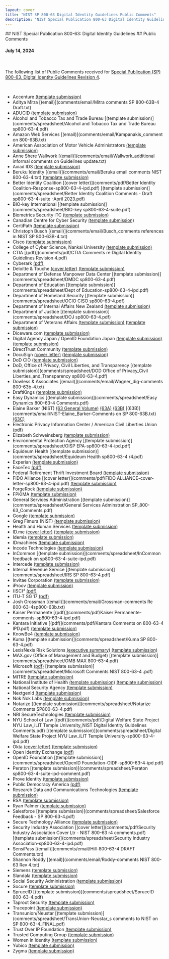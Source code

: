 ```yaml
---
layout: cover
title: "NIST SP 800-63 Digital Identity Guidelines Public Comments"
description: "NIST Special Publication 800-63 Digital Identity Guidelines Public Comments"
---
```

<section class="home home-title" markdown="1">

<div class="text-center" markdown="1">
## NIST Special Publication 800-63: Digital Identity Guidelines
## Public Comments

#### July 14, 2024
<br>
</div>
</section>

<section class="home home-about" markdown="1">

The following list of Public Comments received for [Special Publication (SP) 800-63, Digital Identity Guidelines Revision 4](https://pages.nist.gov/800-63-4/).

<br>

<div class="section-container comment-list" markdown="1">

- Accenture [(template submission)](comments/spreadsheet/Accenture-s800-63-4-ipd.pdf)
- Aditya Mitra [(email)](comments/email/Mitra comments SP 800-63B-4 Draft.txt)
- ADUCID [(template submission)](comments/spreadsheet/ADUCID-sp800-63-4-ipd.pdf)
- Alcohol and Tobacco Tax and Trade Bureau [(template submission)](comments/spreadsheet/Alcohol and Tobacco Tax and Trade Bureau sp800-63-4.pdf)
- Amazon Web Services [(email)](comments/email/Kampanakis_comment on 800-63B.txt)
- American Association of Motor Vehicle Administrators [(template submission)](comments/spreadsheet/AAMVA-sp800-63-4-ipd.pdf)
- Anne Shere Wallwork [(email)](comments/email/Wallwork_additional informal comments on Guidelines update.txt)
- Axiad IDS [(template submission)](comments/spreadsheet/Axiad-sp800-63-4-suite-comments.pdf)
- Beruku Identity [(email)](comments/email/Beruku email comments NIST 800-63-4.txt) [(template submission)](comments/spreadsheet/Beruku-Identity-sp800-63-4-ipd.pdf)
- Better Identity Coalition [(cover letter)](comments/pdf/Better Identity Coalition-Response-sp800-63-4-ipd.pdf) [(template submission)](comments/spreadsheet/Better Identity Coalition Comments - Draft sp800-63-4-suite -April 2023.pdf)
- BIO-key International [(template submission)](comments/spreadsheet/BIO-key sp800-63-4-suite.pdf)
- Biometrics Security iTC [(template submission)](comments/spreadsheet/BIO-iTC-0307-sp800-63-4-ipd.pdf)
- Canadian Centre for Cyber Security [(template submission)](comments/spreadsheet/CanadianCentreforCybersecurity-sp800-63-4-ipd.pdf)
- CertiPath [(template submission)](comments/spreadsheet/CertiPath-sp800-63-4-ipd.pdf)
- Christoph Busch [(email)](comments/email/Busch_comments references in NIST SP 800-63B-4.txt)
- Cisco [(template submission)](comments/spreadsheet/Cisco-sp800-63-4-ipd.pdf)
- College of Cyber Science, Nankai University [(template submission)](comments/spreadsheet/WangDing-SP800-63B-4-ipd.pdf)
- CTIA [(pdf)](comments/pdf/CTIA Comments re Digital Identity Guidelines Revision 4.pdf)
- Cyberark [(pdf)](comments/pdf/Cyberark-identity-security-why-it-matters-and-why-now.pdf)
- Deloitte & Touche [(cover letter)](comments/pdf/Deloitte-cover-letter-sp800-63-4-ipd.pdf) [(template submission)](comments/spreadsheet/Deloitte-sp800-63-4-ipd.pdf)
- Department of Defense Manpower Data Center [(template submission)](comments/spreadsheet/DMDC sp800-63-4.pdf)
- Department of Education [(template submission)](comments/spreadsheet/Dept of Education-sp800-63-4-ipd.pdf)
- Department of Homeland Security [(template submission)](comments/spreadsheet/OCIO CISO sp800-63-4.pdf)
- Department of Internal Affairs New Zealand [(template submission)](comments/spreadsheet/NZInternal_Affairs-sp800-63-4-ipd.pdf)
- Department of Justice [(template submission)](comments/spreadsheet/DOJ sp800-63-4.pdf)
- Department of Veterans Affairs [(template submission)](comments/spreadsheet/VA_OIS_ISE-sp800-63-4-ipd.pdf) [(template submission)](comments/spreadsheet/DepartmentVeteransAffairs-sp800-63-4-ipd.pdf)
- Diceware.com [(template submission)](comments/spreadsheet/Dicewarecom-sp800-63-4-ipd.pdf)
- Digital Agency Japan / OpenID Foundation Japan [(template submission)](comments/spreadsheet/DigitalAgencyJapanOpenID-sp800-63-4-ipd.pdf) [(template submission)](comments/spreadsheet/DigitalAgencyOpenIDJapan-comments_r2-sp800-63-4-ipd.pdf)
- DirectTrust Community [(template submission)](comments/spreadsheet/DirectTrustCommunity-sp800-63-4-ipd.pdf)
- DocuSign [(cover letter)](comments/pdf/DocuSign-cover-letter-sp800-63-4-ipd.pdf) [(template submission)](comments/spreadsheet/DocuSign-sp800-63-4-ipd.pdf)
- DoD CIO [(template submission)](comments/spreadsheet/DODCIO-sp800-63-4-ipd.pdf)
- DoD, Office of Privacy, Civil Liberties, and Transparency [(template submission)](comments/spreadsheet/DOD Office of Privacy_Civil Liberties_and_Transparency sp800-63-4.pdf)
- Dowless & Associates [(email)](comments/email/Wagner_dig-comments 800-63b-4.txt)
- DraftKings [(template submission)](comments/spreadsheet/draftkings-sp800-63-4-ipd.pdf)
- Easy Dynamics [(template submission)](comments/spreadsheet/Easy Dynamics 800-63-4 Comments.pdf)
- Elaine Barker (NIST) [(63 General Volume)](comments/pdf/NIST-Elaine_Barker-sp800-63-4-ipd.pdf) [(63A)](comments/pdf/NIST-Elaine_Barker-sp800-63A-4-ipd.pdf) [(63B)](comments/pdf/NIST-Elaine_Barker-sp800-63B-4-ipd.pdf) [(63B)](comments/email/NIST-Elaine_Barker-Comments on SP 800-63B.txt) [(63C)](comments/pdf/NIST-Elaine_Barker-sp800-63C-4-ipd.pdf)
- Electronic Privacy Information Center / American Civil Liberties Union [(pdf)](comments/pdf/EPIC-ACLU-Comments-NIST-Digital-ID-Draft-Guidelines-14-April-2023.pdf)
- Elizabeth Schweinsberg [(template submission)](comments/spreadsheet/Schweinsberg-sp800-63-4-ipd.pdf)
- Environmental Protection Agency [(template submission)](comments/spreadsheet/OISP EPA-sp800-63-4-ipd.pdf)
- Equideum Health [(template submission)](comments/spreadsheet/Equideum Health sp800-63-4 r4.pdf)
- Experian [(template submission)](comments/spreadsheet/Experian-sp800-63-4-ipd.pdf)
- FaceTec [(pdf)](comments/pdf/FaceTec-comments-sp800-63-4-ipd.pdf)
- Federal Retirement Thrift Investment Board [(template submission)](comments/spreadsheet/FRTIB-sp800-63-4-ipd.pdf)
- FIDO Alliance [(cover letter)](comments/pdf/FIDO ALLIANCE-cover-letter-sp800-63-4-ipd.pdf) [(template submission)](comments/spreadsheet/FIDO-Alliance-sp800-63-4-ipd.pdf)
- ForgeRock [(template submission)](comments/spreadsheet/ForgeRock-sp800-63-4-ipd.pdf)
- FPKIMA [(template submission)](comments/spreadsheet/fpkima-sp800-63-4-ipd.pdf)
- General Services Administration [(template submission)](comments/spreadsheet/General Services Adminstration SP_800-63_Comments.pdf)
- Google [(template submission)](comments/spreadsheet/Google-sp800-63-4-ipd.pdf)
- Greg Fimura (NIST) [(template submission)](comments/spreadsheet/NIST-Fiumara-sp800-63-4-ipd.pdf)
- Health and Human Services [(template submission)](comments/spreadsheet/HHS_032323-sp800-63-4-ipd.pdf)
- ID.me [(cover letter)](comments/pdf/IDme-cover-letter-sp800-63-4-ipd.pdf) [(template submission)](comments/spreadsheet/IDme-comment_template-sp800-63-4-ipd.pdf)
- Idemia [(template submission)](comments/spreadsheet/Idemia-SP800-63-4-ipd.pdf)
- IDmachines [(template submission)](comments/spreadsheet/IDmachines-sp800-63-4-ipd.pdf)
- Incode Technologies [(template submission)](comments/spreadsheet/Incode-sp800-63-4-ipd.pdf)
- InCommon [(template submission)](comments/spreadsheet/InCommon feedback on sp800-63-4-suite-ipd.pdf)
- Intercede [(template submission)](comments/spreadsheet/Intercede-sp800-63-4-ipd.pdf)
- Internal Revenue Service [(template submission)](comments/spreadsheet/IRS SP 800-63-4.pdf)
- Invitae Corporation [(template submission)](comments/spreadsheet/Invitae_NIST_sp800-63-4-comments_0423.pdf)
- iProov [(template submission)](comments/spreadsheet/iProov_sp800-63-4.pdf)
- (ISC)² [(pdf)](comments/pdf/ISC2-comments-sp800-63-4-ipd.pdf)
- ITU-T SG 17 [(pdf)](comments/pdf/q10-nist-feedback-v1_ITU-T_SG17.pdf)
- Josh Grossman [(email)](comments/email/Grossman-comments Re 800-63-4sp800-63b.txt)
- Kaiser Permanente [(pdf)](comments/pdf/Kaiser Permanente-comments-sp800-63-4-ipd.pdf)
- Kantara Initiative [(pdf)](comments/pdf/Kantara Comments on 800-63-4 IPD.pdf) [(template submission)](comments/spreadsheet/KantaraInitiativeIAWG-SP800-63-4-ipd.pdf)
- KnowBe4 [(template submission)](comments/spreadsheet/KnowBe4-sp800-63-4-ipd.pdf)
- Kuma [(template submission)](comments/spreadsheet/Kuma SP 800-63-4.pdf)
- LexisNexis Risk Solutions [(executive summary)](comments/pdf/LexisNexis_Risk_Solutions-respones-exec_summary-sp800-63-4-ipd.pdf) [(template submission)](comments/spreadsheet/LexisNexis_Risk_Solutions-sp800-63-4-ipd.pdf)
- MAX.gov (Office of Management and Budget) [(template submission)](comments/spreadsheet/OMB MAX 800-63-4.pdf)
- Microsoft [(pdf)](comments/pdf/Microsoft-comments-sp800-63-4-ipd.pdf) [(template submission)](comments/spreadsheet/Microsoft Comments NIST 800-63-4 .pdf)
- MITRE [(template submission)](comments/spreadsheet/MITRE-sp800-63-4-ipd.pdf)
- National Institute of Health [(template submission)](comments/spreadsheet/NIH_20230324-sp800-63-4-ipd.pdf)  [(template submission)](comments/spreadsheet/NIH_20230413-sp800-63-4-ipd.pdf)
- National Security Agency [(template submission)](comments/spreadsheet/NSA-sp800-63-4-ipd.pdf)
- NextgenId [(template submission)](comments/spreadsheet/NextgenID-20230413-sp800-63-4-ipd.pdf)
- Nok Nok Labs [(template submission)](comments/spreadsheet/NokNokLabs-sp800-63-4-ipd.pdf)
- Notarize [(template submission)](comments/spreadsheet/Notarize Comments SP800-63-4.pdf)
- NRI SecureTechnologies [(template submission)](comments/spreadsheet/NRISecureTech-sp800-63-4-ipd.pdf)
- NYU School of Law [(pdf)](comments/pdf/Digital Welfare State Project NYU Law_iLIT Temple University_NIST Digital Identity Guidelines Comments.pdf) [(template submission)](comments/spreadsheet/Digital Welfare State Project NYU Law_iLIT Temple University-sp800-63-4-ipd.pdf)
- Okta [(cover letter)](comments/pdf/Okta-Cover_letter-sp800-63-4-ipd.pdf) [(template submission)](comments/spreadsheet/Okta-sp800-63-4-ipd.pdf)
- Open Identity Exchange [(pdf)](comments/pdf/OIX-feedback-sp800-63-4-ipd.pdf)
- OpenID Foundation [(template submission)](comments/spreadsheet/OpenID Foundation-OIDF-sp800-63-4-ipd.pdf)
- Peraton [(template submission)](comments/spreadsheet/Peraton sp800-63-4-suite-ipd-comment.pdf)
- Prove Identity [(template submission)](comments/spreadsheet/Prove-sp800-63-4-ipd.pdf)
- Public Democracy America [(pdf)](comments/pdf/Public_Democracy_America-feedback-March2023-sp800-63-4-ipd.pdf)
- Research Data and Communications Technologies [(template submission)](comments/spreadsheet/RDCT-sp800-63-4-ipd.pdf)
- RSA [(template submission)](comments/spreadsheet/RSA-sp800-63-4-ipd.pdf)
- Ryan Palmer [(template submission)](comments/spreadsheet/RyanPalmer-sp800-63-4-ipd.pdf)
- Salesforce [(template submission)](comments/spreadsheet/Salesforce Feedback - SP 800-63-4.pdf)
- Secure Technology Alliance [(template submission)](comments/spreadsheet/STA-20230414-sp800-63-4-ipd.pdf)
- Security Industry Association [(cover letter)](comments/pdf/Security Industry Association Cover Ltr - NIST 800-63 r4 comments.pdf) [(template submission)](comments/spreadsheet/Security Industry Association-sp800-63-4-ipd.pdf)
- SensiPass [(email)](comments/email/Hill-800-63-4 DRAFT Comments.txt)
- Shannon Roddy [(email)](comments/email/Roddy-comments NIST 800-63 Rev 4.txt)
- Siemens [(template submission)](comments/spreadsheet/siemens-sp800-63-4-ipd.pdf)
- Slandala [(template submission)](comments/spreadsheet/Slandal-63A_comments-sp800-63-4-ipd.pdf)
- Social Security Administration [(template submission)](comments/spreadsheet/SSA-sp800-63-4-ipd.pdf)
- Socure [(template submission)](comments/spreadsheet/Socure-20230414-sp800-63-4-ipd.pdf)
- SpruceID [(template submission)](comments/spreadsheet/SpruceID 800-63-4.pdf)
- Taproot Security [(template submission)](comments/spreadsheet/TAPROOT-sp800-63-4-ipd.pdf)
- Tracepoint [(template submission)](comments/spreadsheet/Tracepoint-Basse-sp800-63-4-ipd.pdf)
- Transunion/Neustar [(template submission)](comments/spreadsheet/TransUnion-Neustar_s comments to NIST on SP 800-63-4_FINAL.pdf)
- Trust Over IP Foundation [(template submission)](comments/spreadsheet/TrustOverIPFoundation-sp800-63-4-ipd.pdf)
- Trusted Computing Group [(template submission)](comments/spreadsheet/SEWG-sp800-63-4-ipd.pdf)
- Women in Identity [(template submission)](comments/spreadsheet/WomenInID-sp800-63-4-ipd.pdf)
- Yubico [(template submission)](comments/spreadsheet/Yubico-sp800-63-4-ipd.pdf)
- Zygma [(template submission)](comments/spreadsheet/Zygma-20230330-sp800-63-4-ipd.pdf)




</div>

</section>
